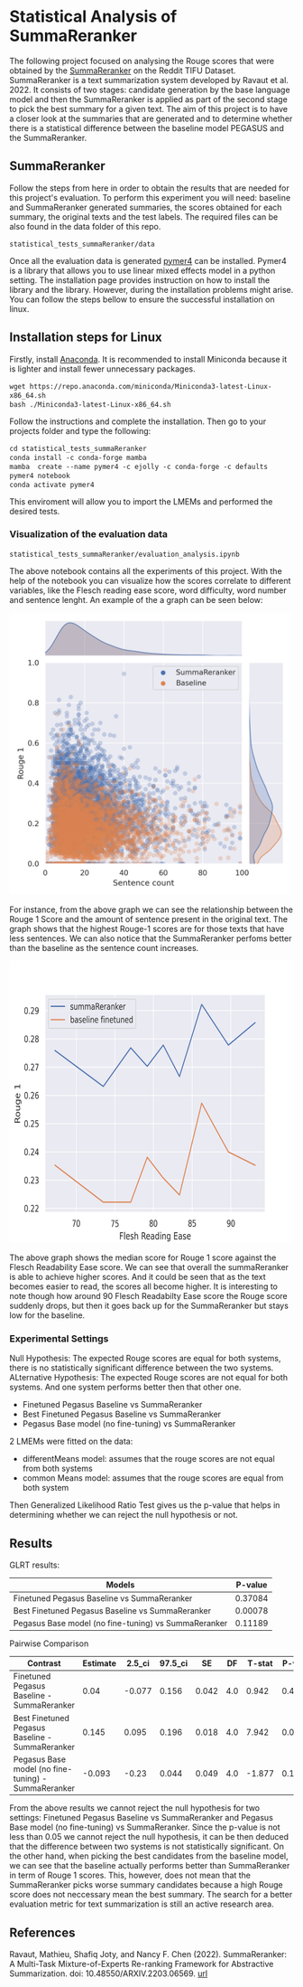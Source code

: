 # Statistical Analysis of SummaReranker


The following project focused on analysing the Rouge scores that were obtained by the [SummaReranker](https://arxiv.org/abs/2203.06569) on the Reddit TIFU Dataset. SummaReranker is a text summarization system developed by Ravaut et al. 2022. It consists of two stages: candidate generation by the base language model and then the SummaReranker is applied as part of the second stage to pick the best summary for a given text. The aim of this project is to have a closer look at the summaries that are generated and to determine whether there is a statistical difference between the baseline model PEGASUS and the SummaReranker. 

 
 ## SummaReranker
 
 Follow the steps from here in order to obtain the results that are needed for this project's evaluation. To perform this experiment you will need: baseline and SummaReranker generated summaries, the scores obtained for each summary, the original texts and the test labels.  The required files can be also found in the data folder of this repo.
 
```
statistical_tests_summaReranker/data
```

Once all the evaluation data is generated [pymer4](https://eshinjolly.com/pymer4/) can be installed. Pymer4 is a library that allows you to use linear mixed effects model in a python setting. The installation page provides instruction on how to install the library and the library. However, during the installation problems might arise. You can follow the steps bellow to ensure the successful installation on linux.

## Installation steps for Linux

Firstly, install [Anaconda](https://www.anaconda.com/products/distribution). It is recommended to install Miniconda because it is lighter and install fewer unnecessary packages.
```
wget https://repo.anaconda.com/miniconda/Miniconda3-latest-Linux-x86_64.sh
bash ./Miniconda3-latest-Linux-x86_64.sh
```
Follow the instructions and complete the installation. Then go to your projects folder and type the following:
 
```
cd statistical_tests_summaReranker
conda install -c conda-forge mamba
mamba  create --name pymer4 -c ejolly -c conda-forge -c defaults pymer4 notebook
conda activate pymer4

```
This enviroment will allow you to import the LMEMs and performed the desired tests. 


### Visualization of the evaluation data

```
statistical_tests_summaReranker/evaluation_analysis.ipynb
```

The above notebook contains all the experiments of this project. With the help of the notebook you can visualize how the scores correlate to different variables, like the Flesch reading ease score, word difficulty, word number and sentence lenght. 
An example of the a graph can be seen below:


<img src="https://github.com/tashamina/statistical_tests_summaReranker/blob/main/visualization/sentence_length.png" width="500" height="500">

For instance, from the above graph we can see the relationship between the Rouge 1 Score and the amount of sentence present in the original text. The graph shows that the highest Rouge-1 scores are for those texts that have less sentences. We can also notice that the SummaReranker perfoms better than the baseline as the sentence count increases. 

<img src="https://github.com/tashamina/statistical_tests_summaReranker/blob/main/visualization/readability.png" width="700" height="500">

The above graph shows the median score for Rouge 1 score against the Flesch Readability Ease score. We can see that overall the summaReranker is able to achieve higher scores. And it could be seen that as the text becomes easier to read, the scores all become higher. It is interesting to note though how around 90 Flesch Readabilty Ease score the Rouge score suddenly drops, but then it goes back up for the SummaReranker but stays low for the baseline.

### Experimental Settings

Null Hypothesis: The expected Rouge scores are equal for both systems, there is no statistically significant difference between the two systems.  
ALternative Hypothesis: The expected Rouge scores are not equal for both systems. And one system performs better then that other one. 

- Finetuned Pegasus Baseline vs SummaReranker
- Best Finetuned Pegasus Baseline vs SummaReranker
- Pegasus Base model (no fine-tuning) vs SummaReranker

2 LMEMs were fitted on the data:

 - differentMeans model: assumes that the rouge scores are not equal from both systems 
 - common Means model: assumes that the rouge scores are equal from both system

Then Generalized Likelihood Ratio Test gives us the p-value that helps in determining whether we can reject the null hypothesis or not.

## Results

GLRT results:

| Models  | P-value |
| ------------- | ------------- |
| Finetuned Pegasus Baseline vs SummaReranker  | 0.37084  |
| Best Finetuned Pegasus Baseline vs SummaReranker  | 0.00078 |
| Pegasus Base model (no fine-tuning) vs SummaReranker | 0.11189 |

Pairwise Comparison

| Contrast |	Estimate |	2.5_ci |	97.5_ci |	SE |	DF |	T-stat |	P-val |	Sig|
| ------------- | ------------- | ------------- | ------------- | ------------- | ------------- | ------------- | ------------- |------------- |
| Finetuned Pegasus Baseline - SummaReranker  | 0.04 |	-0.077 | 	0.156 | 	0.042 |	4.0 |	0.942 |	0.4 | 	
| Best Finetuned Pegasus Baseline - SummaReranker  | 0.145 |	0.095 |	0.196 |	0.018 |	4.0 |	7.942 |	0.001 |	**|
| Pegasus Base model (no fine-tuning) - SummaReranker | -0.093 | -0.23 |	0.044 |	0.049 |	4.0 |	-1.877 |	0.134 | 	 |


From the above results we cannot reject the null hypothesis for two settings: Finetuned Pegasus Baseline vs SummaReranker and Pegasus Base model (no fine-tuning) vs SummaReranker. Since the p-value is not less than 0.05 we cannot reject the null hypothesis, it can be then deduced that the difference between two systems is not statistically significant. 
On the other hand, when picking the best candidates from the baseline model, we can see that the baseline actually performs better than SummaReranker in term of Rouge 1 scores. This,  however, does not mean that the SummaReranker picks worse summary candidates because a high Rouge score does not neccessary mean the best summary. The search for a better evaluation metric for text summarization is still an active research area.  



## References 

Ravaut, Mathieu, Shafiq Joty, and Nancy F. Chen (2022). SummaReranker: A Multi-Task Mixture-of-Experts Re-ranking Framework for Abstractive Summarization. doi: 10.48550/ARXIV.2203.06569. [url](https://arxiv.org/abs/2203.06569.)
